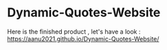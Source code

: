 # Dynamic-Quotes-Website
Here is the finished product , let's have a look :
https://aanu2021.github.io/Dynamic-Quotes-Website/

